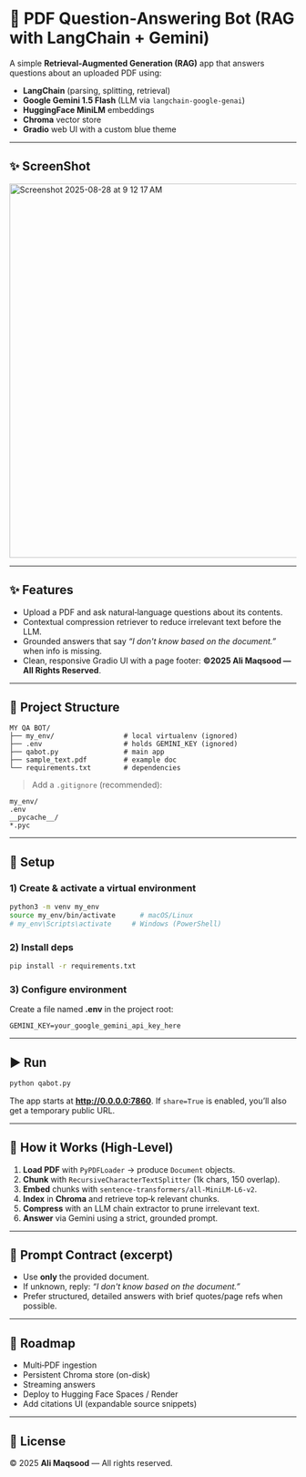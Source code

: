 # 📘 PDF Question‑Answering Bot (RAG with LangChain + Gemini)

A simple **Retrieval‑Augmented Generation (RAG)** app that answers questions about an uploaded PDF using:
- **LangChain** (parsing, splitting, retrieval)
- **Google Gemini 1.5 Flash** (LLM via `langchain-google-genai`)
- **HuggingFace MiniLM** embeddings
- **Chroma** vector store
- **Gradio** web UI with a custom blue theme

---

## ✨ ScreenShot
<img width="1284" height="657" alt="Screenshot 2025-08-28 at 9 12 17 AM" src="https://github.com/user-attachments/assets/a61f4d80-f58e-40ce-ba87-25c17fe8055f" />



---

## ✨ Features
- Upload a PDF and ask natural‑language questions about its contents.
- Contextual compression retriever to reduce irrelevant text before the LLM.
- Grounded answers that say *“I don't know based on the document.”* when info is missing.
- Clean, responsive Gradio UI with a page footer: **©2025 Ali Maqsood — All Rights Reserved**.

---

## 📁 Project Structure
```
MY QA BOT/
├── my_env/                 # local virtualenv (ignored)
├── .env                    # holds GEMINI_KEY (ignored)
├── qabot.py                # main app
├── sample_text.pdf         # example doc
└── requirements.txt        # dependencies
```

> Add a `.gitignore` (recommended):
```
my_env/
.env
__pycache__/
*.pyc
```

---

## 🔧 Setup

### 1) Create & activate a virtual environment
```bash
python3 -m venv my_env
source my_env/bin/activate      # macOS/Linux
# my_env\Scripts\activate     # Windows (PowerShell)
```

### 2) Install deps
```bash
pip install -r requirements.txt
```

### 3) Configure environment
Create a file named **.env** in the project root:
```
GEMINI_KEY=your_google_gemini_api_key_here
```

---

## ▶️ Run
```bash
python qabot.py
```
The app starts at **http://0.0.0.0:7860**. If `share=True` is enabled, you’ll also get a temporary public URL.

---

## 🧪 How it Works (High‑Level)
1. **Load PDF** with `PyPDFLoader` → produce `Document` objects.  
2. **Chunk** with `RecursiveCharacterTextSplitter` (1k chars, 150 overlap).  
3. **Embed** chunks with `sentence-transformers/all-MiniLM-L6-v2`.  
4. **Index** in **Chroma** and retrieve top‑k relevant chunks.  
5. **Compress** with an LLM chain extractor to prune irrelevant text.  
6. **Answer** via Gemini using a strict, grounded prompt.

---

## 📝 Prompt Contract (excerpt)
- Use **only** the provided document.
- If unknown, reply: *“I don't know based on the document.”*
- Prefer structured, detailed answers with brief quotes/page refs when possible.

---

## 🚀 Roadmap
- Multi‑PDF ingestion
- Persistent Chroma store (on-disk)
- Streaming answers
- Deploy to Hugging Face Spaces / Render
- Add citations UI (expandable source snippets)

---

## 📜 License
© 2025 **Ali Maqsood** — All rights reserved.
